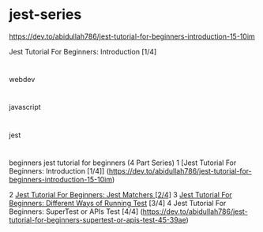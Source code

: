 # jest-series
https://dev.to/abidullah786/jest-tutorial-for-beginners-introduction-15-10im

Jest Tutorial For Beginners: Introduction [1/4]
#
webdev
#
javascript
#
jest
#
beginners
jest tutorial for beginners (4 Part Series)
1
[Jest Tutorial For Beginners: Introduction [1/4]] (https://dev.to/abidullah786/jest-tutorial-for-beginners-introduction-15-10im)

2
[Jest Tutorial For Beginners: Jest Matchers [2/4]](https://dev.to/abidullah786/jest-tutorial-for-beginners-jest-matchers-25-5fh9)
3
[Jest Tutorial For Beginners: Different Ways of Running Test](https://dev.to/abidullah786/jest-tutorial-for-beginners-different-ways-of-running-test-35-5m9) [3/4]
4
Jest Tutorial For Beginners: SuperTest or APIs Test [4/4] (https://dev.to/abidullah786/jest-tutorial-for-beginners-supertest-or-apis-test-45-39ae)

